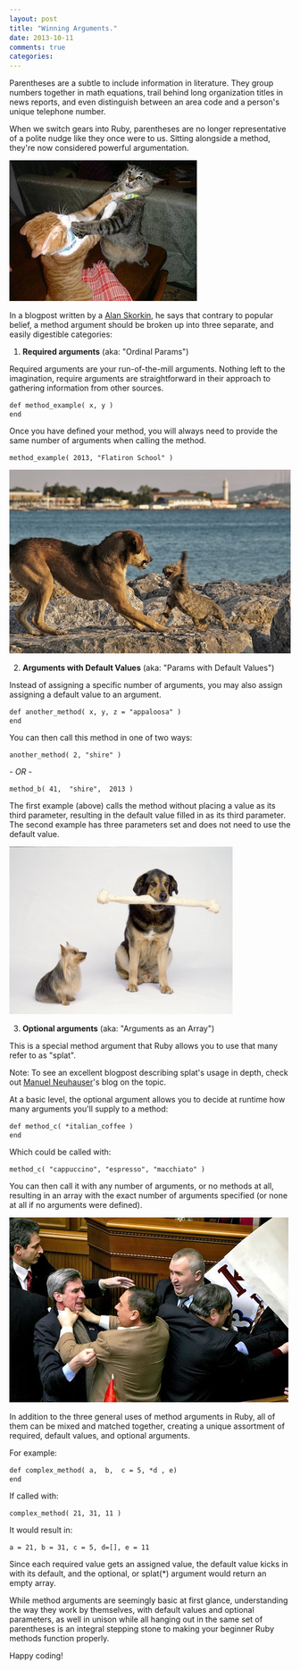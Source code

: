 ```yaml
---
layout: post
title: "Winning Arguments."
date: 2013-10-11 
comments: true
categories: 
---
```


Parentheses are a subtle to include information in literature. They group numbers together in math equations, trail behind long organization titles in news reports, and even distinguish between an area code and a person's unique telephone number. 

When we switch gears into Ruby, parentheses are no longer representative of a polite nudge like they once were to us. Sitting alongside a method, they're now considered powerful argumentation.

<!-- more -->

![Required arguments.](/images/2013-10-11/image-1.jpg)

In a blogpost written by a [Alan Skorkin](http://www.skorks.com/2009/08/method-arguments-in-ruby/), he says that contrary to popular belief, a method argument should be broken up into three separate, and easily digestible categories: 

1. **Required arguments** (aka: "Ordinal Params")


Required arguments are your run-of-the-mill arguments. Nothing left to the imagination, require arguments are straightforward in their approach to gathering information from other sources. 

    def method_example( x, y )
    end 

Once you have defined your method, you will always need to provide the same number of arguments when calling the method. 

    method_example( 2013, "Flatiron School" ) 

![Arguments with Default Values.](/images/2013-10-11/image-4.jpg)

2. **Arguments with Default Values** (aka: "Params with Default Values")

Instead of assigning a specific number of arguments, you may also assign assigning a default value to an argument.

    def another_method( x, y, z = "appaloosa" )
    end

You can then call this method in one of two ways:

    another_method( 2, "shire" )

 *- OR -*

    method_b( 41,  "shire",  2013 )


The first example (above) calls the method without placing a value as its third parameter, resulting in the default value filled in as its third parameter. The second example has three parameters set and does not need to use the default value.

![Optional Arguments.](/images/2013-10-11/image-2.jpg)

3. **Optional arguments** (aka: "Arguments as an Array")

This is a special method argument that Ruby allows you to use that many refer to as "splat". 

Note: To see an excellent blogpost describing splat's usage in depth, check out [Manuel Neuhauser](http://manu3569.github.io/blog/2013/10/08/what-the-splat/)'s blog on the topic.

At a basic level, the optional argument allows you to decide at runtime how many arguments you'll supply to a method:

    def method_c( *italian_coffee )
    end

Which could be called with: 

    method_c( "cappuccino", "espresso", "macchiato" )

You can then call it with any number of arguments, or no methods at all, resulting in an array with the exact number of arguments specified (or none at all if no arguments were defined).

![Arguments that combine a bit of everything.](/images/2013-10-11/image-3.jpg)

In addition to the three general uses of method arguments in Ruby, all of them can be mixed and matched together, creating a unique assortment of required, default values, and optional arguments. 

For example:

    def complex_method( a,  b,  c = 5, *d , e)
    end

If called with:

    complex_method( 21, 31, 11 )

It would result in:

    a = 21, b = 31, c = 5, d=[], e = 11

Since each required value gets an assigned value, the default value kicks in with its default, and the optional, or splat(*) argument would return an empty array. 

While method arguments are seemingly basic at first glance, understanding the way they work by themselves, with default values and optional parameters, as well in unison while all hanging out in the same set of parentheses is an integral stepping stone to making your beginner Ruby methods function properly. 

Happy coding!